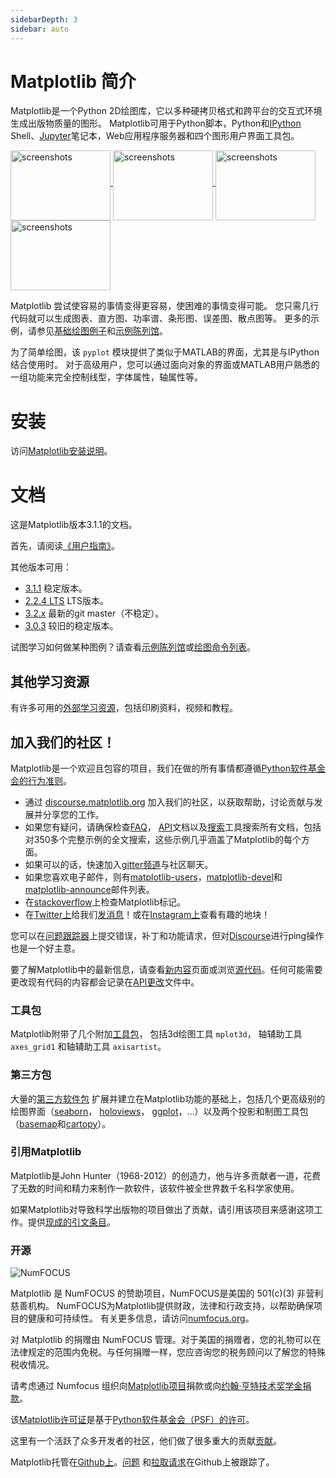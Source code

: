 ```yaml
---
sidebarDepth: 3
sidebar: auto
---
```


# Matplotlib 简介

Matplotlib是一个Python 2D绘图库，它以多种硬拷贝格式和跨平台的交互式环境生成出版物质量的图形。
Matplotlib可用于Python脚本，Python和[IPython](http://ipython.org) 
Shell、[Jupyter](http://jupyter.org)笔记本，Web应用程序服务器和四个图形用户界面工具包。

<a href="/tutorials/introductory/sample_plots.html">
  <img align="middle" style="width: 160; height: 112px" src="https://matplotlib.org/_images/sphx_glr_membrane_thumb.png" border="0" alt="screenshots">
  <img align="middle" style="width: 160; height: 112px" src="https://matplotlib.org/_images/sphx_glr_histogram_thumb.png" border="0" alt="screenshots">
  <img align="middle" style="width: 160; height: 112px" src="https://matplotlib.org/_images/sphx_glr_contour_thumb.png" border="0" alt="screenshots">  
  <img align="middle" style="width: 160; height: 112px" src="https://matplotlib.org/_images/sphx_glr_3D_thumb.png" border="0" alt="screenshots">
</a>

Matplotlib 尝试使容易的事情变得更容易，使困难的事情变得可能。
您只需几行代码就可以生成图表、直方图、功率谱、条形图、误差图、散点图等。
更多的示例，请参见[基础绘图例子](/tutorials/introductory/sample_plots.html)和[示例陈列馆](/gallery/index.html)。

为了简单绘图，该 ``pyplot`` 模块提供了类似于MATLAB的界面，尤其是与IPython结合使用时。
对于高级用户，您可以通过面向对象的界面或MATLAB用户熟悉的一组功能来完全控制线型，字体属性，轴属性等。

# 安装

访问[Matplotlib安装说明](/users/installing.html)。

# 文档

这是Matplotlib版本3.1.1的文档。

首先，请阅读[《用户指南》](/users/index.html)。

其他版本可用：

- [3.1.1](https://matplotlib.org/3.1.1/index.html) 稳定版本。
- [2.2.4 LTS](https://matplotlib.org/2.2.4/index.html) LTS版本。
- [3.2.x](https://matplotlib.org/devdocs/index.html) 最新的git master（不稳定）。
- [3.0.3](https://matplotlib.org/3.0.3/index.html) 较旧的稳定版本。

试图学习如何做某种图例？请查看[示例陈列馆](/gallery)或[绘图命令列表](https://matplotlib.org/api/pyplot_summary.html)。

## 其他学习资源

有许多可用的[外部学习资源](/resources/index.html)，包括印刷资料，视频和教程。

## 加入我们的社区！

Matplotlib是一个欢迎且包容的项目，我们在做的所有事情都遵循[Python软件基金会的行为准则](http://www.python.org/psf/codeofconduct/)。

- 通过 [discourse.matplotlib.org](https://discourse.matplotlib.org) 加入我们的社区，以获取帮助，讨论贡献与发展并分享您的工作。
- 如果您有疑问，请确保检查[FAQ](/faq/index.html)，
 [API](/api/index.html)文档以及[搜索](https://matplotlib.org/search.html)工具搜索所有文档，包括对350多个完整示例的全文搜索，这些示例几乎涵盖了Matplotlib的每个方面。
- 如果可以的话，快速加入[gitter频道](https://gitter.im/matplotlib/matplotlib)与社区聊天。
- 如果您喜欢电子邮件，则有[matplotlib-users](https://mail.python.org/mailman/listinfo/matplotlib-users)，[matplotlib-devel](https://mail.python.org/mailman/listinfo/matplotlib-devel)和[matplotlib-announce](https://mail.python.org/mailman/listinfo/matplotlib-announce)邮件列表。
- 在[stackoverflow](http://stackoverflow.com/questions/tagged/matplotlib)上检查Matplotlib标记。
- 在[Twitter上](https://twitter.com/matplotlib)给我们[发消息](https://twitter.com/matplotlib)！或在[Instagram上](https://www.instagram.com/matplotart/)查看有趣的地块！

您可以在[问题跟踪器](https://github.com/matplotlib/matplotlib/issues)上提交错误，补丁和功能请求，但对[Discourse](https://discourse.matplotlib.org)进行ping操作也是一个好主意。

要了解Matplotlib中的最新信息，请查看[新内容](https://matplotlib.org/users/whats_new.html)页面或浏览[源代码](https://github.com/matplotlib/matplotlib)。任何可能需要更改现有代码的内容都会记录在[API更改](https://matplotlib.org/api/api_changes.html)文件中。

### 工具包

Matplotlib附带了几个附加[工具包](https://matplotlib.org/api/toolkits/index.html)，
包括3d绘图工具 ``mplot3d``，
轴辅助工具 ``axes_grid1`` 和轴辅助工具 ``axisartist``。

### 第三方包

大量的[第三方软件包](https://matplotlib.org/thirdpartypackages/index.html) 
扩展并建立在Matplotlib功能的基础上，包括几个更高级别的绘图界面（[seaborn](https://seaborn.github.io/)，
[holoviews](http://holoviews.org)，
[ggplot](http://ggplot.yhathq.com)，...）以及两个投影和制图工具包（[basemap](http://matplotlib.org/basemap)和[cartopy](http://scitools.org.uk/cartopy/docs/latest)）。

### 引用Matplotlib 

Matplotlib是John Hunter（1968-2012）的创造力，他与许多贡献者一道，花费了无数的时间和精力来制作一款软件，该软件被全世界数千名科学家使用。

如果Matplotlib对导致科学出版物的项目做出了贡献，请引用该项目来感谢这项工作。提供[现成的引文条目](https://matplotlib.org/citing.html)。

### 开源

![NumFOCUS](https://matplotlib.org/_static/numfocus_badge.png)

Matplotlib 是 NumFOCUS 的赞助项目，NumFOCUS是美国的 501(c)(3) 非营利慈善机构。
NumFOCUS为Matplotlib提供财政，法律和行政支持，以帮助确保项目的健康和可持续性。
有关更多信息，请访问[numfocus.org](https://matplotlib.org/nf)。

对 Matplotlib 的捐赠由 NumFOCUS 管理。对于美国的捐赠者，您的礼物可以在法律规定的范围内免税。与任何捐赠一样，您应咨询您的税务顾问以了解您的特殊税收情况。

请考虑通过 Numfocus 组织向[Matplotlib项目](https://numfocus.salsalabs.org/donate-to-matplotlib/index.html)捐款或向[约翰·亨特技术奖学金](https://www.numfocus.org/programs/john-hunter-technology-fellowship/)[捐款](https://numfocus.salsalabs.org/donate-to-matplotlib/index.html)。

该[Matplotlib许可证](/users/license.html)是基于[Python软件基金会（PSF）的许可](http://www.python.org/psf/license)。

这里有一个活跃了众多开发者的社区，他们做了很多重大的贡献[贡献](/users/credits.html)。

Matplotlib托管在[Github上](https://github.com/matplotlib/matplotlib)。[问题](https://github.com/matplotlib/matplotlib/issues) 
和[拉取请求](https://github.com/matplotlib/matplotlib/pulls)在Github上被跟踪了。